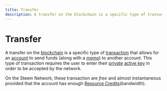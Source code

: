 ```yaml
---
title: Transfer
description: A transfer on the blockchain is a specific type of transaction that allows for an account to send funds (along with a memo) to another account. On the Steem Blockchain, these transaction are free and almost instantaneous provided that the user has enough Resource Credits (bandwidth).
---
```

# Transfer

A transfer on the [blockchain](/glossary/steem-blockchain.md) is a specific type of [transaction](/glossary/transaction.md) that allows for an [account](/glossary/account.md) to send funds (along with a [memo](/glossary/memo.md)) to another account. This type of transaction requires the user to enter their [private](/glossary/private-key.md) [active key](/glossary/active-key.md) in order to be accepted by the network.

On the Steem Network, these transaction are *free* and almost instantaneous provided that the account has enough [Resource Credits](/glossary/resource-credits.md)(bandwidth).